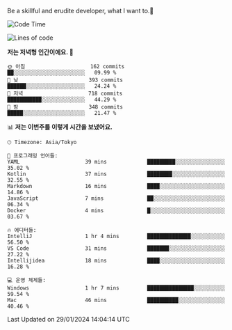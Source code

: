Be a skillful and erudite developer, what I want to.👶

<!--START_SECTION:waka-->
![Code Time](http://img.shields.io/badge/Code%20Time-425%20hrs%2056%20mins-blue)

![Lines of code](https://img.shields.io/badge/%EC%A0%80%EB%8A%94%20%EC%97%AC%ED%83%9C%EA%B9%8C%EC%A7%80%20-756.1%20thousand%20%EC%A4%84%EC%9D%98%20%EC%BD%94%EB%93%9C%EB%A5%BC%20%EC%9E%91%EC%84%B1%ED%96%88%EC%96%B4%EC%9A%94.-blue)

**저는 저녁형 인간이에요. 🦉** 

```text
🌞 아침                     162 commits         ██░░░░░░░░░░░░░░░░░░░░░░░   09.99 % 
🌆 낮　                     393 commits         ██████░░░░░░░░░░░░░░░░░░░   24.24 % 
🌃 저녁                     718 commits         ███████████░░░░░░░░░░░░░░   44.29 % 
🌙 밤　                     348 commits         █████░░░░░░░░░░░░░░░░░░░░   21.47 % 
```


📊 **저는 이번주를 이렇게 시간을 보냈어요.** 

```text
🕑︎ Timezone: Asia/Tokyo

💬 프로그래밍 언어들: 
YAML                     39 mins             █████████░░░░░░░░░░░░░░░░   35.02 % 
Kotlin                   37 mins             ████████░░░░░░░░░░░░░░░░░   32.55 % 
Markdown                 16 mins             ████░░░░░░░░░░░░░░░░░░░░░   14.86 % 
JavaScript               7 mins              ██░░░░░░░░░░░░░░░░░░░░░░░   06.34 % 
Docker                   4 mins              █░░░░░░░░░░░░░░░░░░░░░░░░   03.67 % 

🔥 에디터들: 
IntelliJ                 1 hr 4 mins         ██████████████░░░░░░░░░░░   56.50 % 
VS Code                  31 mins             ███████░░░░░░░░░░░░░░░░░░   27.22 % 
Intellijidea             18 mins             ████░░░░░░░░░░░░░░░░░░░░░   16.28 % 

💻 운영 체제들: 
Windows                  1 hr 7 mins         ███████████████░░░░░░░░░░   59.54 % 
Mac                      46 mins             ██████████░░░░░░░░░░░░░░░   40.46 % 
```


 Last Updated on 29/01/2024 14:04:14 UTC
<!--END_SECTION:waka-->
